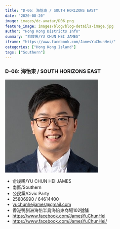 ```yaml
---
title: "D-06: 海怡東 / SOUTH HORIZONS EAST"
date: "2020-08-20"
image: images/dc-avatar/D06.png
feature_image: images/blog/blog-details-image.jpg
author: "Hong Kong Districts Info"
summary: "俞竣晞/YU CHUN HEI JAMES"
iframe: "https://www.facebook.com/JamesYuChunHei/"
categories: ["Hong Kong Island"]
tags: ["Southern"]
---
```


### D-06: 海怡東 / SOUTH HORIZONS EAST  
![](/images/dc-avatar/D06.png)  

 - 俞竣晞/YU CHUN HEI JAMES  
 - 南區/Southern  
 - 公民黨/Civic Party  
 - 25806990 / 64614400  
 - yuchunheijames@gmail.com  
 - 香港鴨脷洲海怡半島海怡東商場102號舖  
 - https://www.facebook.com/JamesYuChunHei  
 - https://www.facebook.com/JamesYuChunHei/
